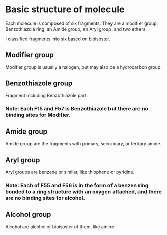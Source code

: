 # Basic structure of molecule

Each molecule is composed of six fragments.  They are a modifier group, Benzothiazole ring, an Amide group, an Aryl group, and two ethers.

I classified fragments into six based on bioisoster.

## Modifier group
Modifier group is usually a halogen, but may also be a hydrocarbon group.

## Benzothiazole group
Fragment including Benzothiazole part.

### Note: Each F15 and F57 is Benzothiazole but there are no binding sites for Modifier.

## Amide group
Amide group are the fragments with primary, secondary, or tertiary amide.

## Aryl group
Aryl groups are benzene or similar, like thiophene or  pyridine.

### Note: Each of F55 and F56 is in the form of a benzen ring bonded to a ring structure with an oxygen attached, and there are no binding sites for alcohol.

## Alcohol group
Alcohol are alcohol or bioisoster of them, like amine.

